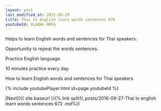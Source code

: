 ```yaml
---
layout: post
last_modified_at: 2021-03-29
title: Thai to English learn words sentences 676 
youtubeId: 9LAQWs-NMFA
---
```

 
 
Helps to learn English words and sentences for Thai speakers.

Opportunitiy to repeat the words sentences. 

Practice English language. 
 
10 minutes practice every day. 
 
How to learn English words and sentences for Thai speakers 
 
{% include youtubePlayer.html id=page.youtubeId %}
 
 
[Next]({{ site.baseurl }}{% link  split1/_posts/2016-09-27-Thai to english learn words sentences 672 .md%})
 
